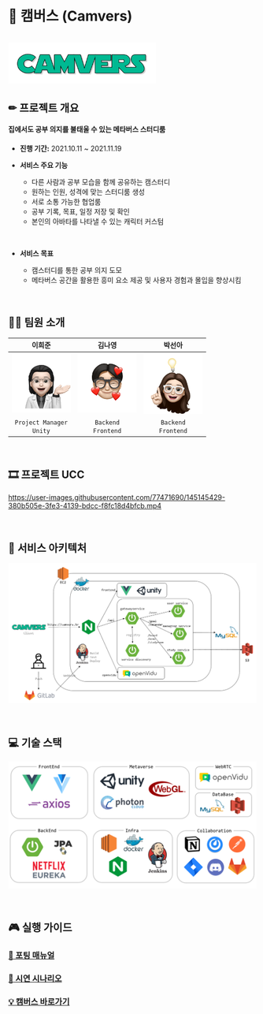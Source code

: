 # 📖 캠버스 (Camvers)



<br>



<img src="./document/assets/logo.png" width="300px;">



<br>



## ✏ 프로젝트 개요



#### 집에서도 공부 의지를 불태울 수 있는 메타버스 스터디룸



- **진행 기간:** 2021.10.11 ~ 2021.11.19

- **서비스 주요 기능**

  - 다른 사람과 공부 모습을 함께 공유하는 캠스터디
  - 원하는 인원, 성격에 맞는 스터디룸 생성
  - 서로 소통 가능한 협업룸
  - 공부 기록, 목표, 일정 저장 및 확인
  - 본인의 아바타를 나타낼 수 있는 캐릭터 커스텀

<br>

- **서비스 목표**

  - 캠스터디를 통한 공부 의지 도모
  - 메타버스 공간을 활용한 흥미 요소 제공 및 사용자 경험과 몰입을 향상시킴

    

<br>



## 👩‍💻 팀원 소개

|   <center>이희준</center>  |  <center>김나영</center>  |  <center>박선아</center> |
| :-----------------------------: | :-------------------------------: | :------------------------: |
|   <img src="./document/assets/hj.png" width="120px;">   | <img src="./document/assets/ny.png" width="120px;"> | <img src="./document/assets/sa.png" width="120px;"> |
| `Project Manager` <br/> `Unity`                         |  `Backend` <br/>`Frontend`                          |  `Backend`<br/>`Frontend`   |



<br>



## 🎞 프로젝트 UCC

https://user-images.githubusercontent.com/77471690/145145429-380b505e-3fe3-4139-bdcc-f8fc18d4bfcb.mp4



<br>



## 🧩  서비스 아키텍처

![architecture](./document/assets/architecture.PNG)



<br>



## 💻 기술 스택

![stack](./document/assets/stack.PNG)



<br>



## 🎮 실행 가이드

### [🔧 포팅 매뉴얼](./exec/PortingManual.md)

### [📃 시연 시나리오](./exec/캠버스-시연-시나리오.pdf)

### [💡 캠버스 바로가기](https://camvers.kr)




